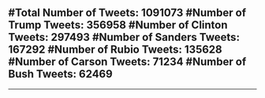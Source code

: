 #Total Number of Tweets: 1091073 
#Number of Trump Tweets: 356958
#Number of Clinton Tweets: 297493
#Number of Sanders Tweets: 167292
#Number of Rubio Tweets: 135628
#Number of Carson Tweets: 71234
#Number of Bush Tweets: 62469
---
---
